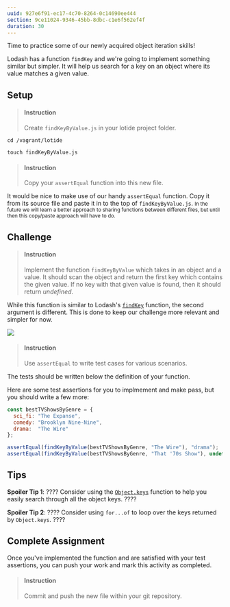 ```yaml
---
uuid: 927e6f91-ec17-4c70-8264-0c14690ee444
section: 9ce11024-9346-45bb-8dbc-c1e6f562ef4f
duration: 30
---
```


Time to practice some of our newly acquired object iteration skills!

Lodash has a function `findKey` and we're going to implement something similar but simpler. It will help us search for a key on an object where its value matches a given value.

## Setup

> #### Instruction 
> Create `findKeyByValue.js` in your lotide project folder.

```shell
cd /vagrant/lotide
```

```shell
touch findKeyByValue.js
```

> #### Instruction 
> Copy your `assertEqual` function into this new file.

It would be nice to make use of our handy `assertEqual` function. Copy it from its source file and paste it in to the top of `findKeyByValue.js`. <small>In the future we will learn a better approach to sharing functions between different files, but until then this copy/paste approach will have to do.</small>

## Challenge

> #### Instruction
> Implement the function `findKeyByValue` which takes in an object and a value. It should scan the object and return the first key which contains the given value. If no key with that given value is found, then it should return _undefined_.

While this function is similar to Lodash's [`findKey`](https://lodash.com/docs/4.17.11#findKey) function, the second argument is different. This is done to keep our challenge more relevant and simpler for now.

![](https://d.pr/i/qUwoXU+)

> #### Instruction 
> Use `assertEqual` to write test cases for various scenarios.

The tests should be written below the definition of your function. 

Here are some test assertions for you to implmement and make pass, but you should write a few more: 

```javascript
const bestTVShowsByGenre = { 
  sci_fi: "The Expanse",
  comedy: "Brooklyn Nine-Nine",
  drama:  "The Wire"
};

assertEqual(findKeyByValue(bestTVShowsByGenre, "The Wire"), "drama");
assertEqual(findKeyByValue(bestTVShowsByGenre, "That '70s Show"), undefined);
```

## Tips

**Spoiler Tip 1**:
????
Consider using the [`Object.keys`](https://developer.mozilla.org/en-US/docs/Web/JavaScript/Reference/Global_Objects/Object/keys) function to help you easily search through all the object keys.
????

**Spoiler Tip 2**:
????
Consider using `for...of` to loop over the keys returned by `Object.keys`.
????

## Complete Assignment

Once you've implemented the function and are satisfied with your test assertions, you can push your work and mark this activity as completed.

> #### Instruction 
> Commit and push the new file within your git repository.
